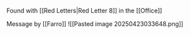 Found with [[Red Letters|Red Letter 8]] in the [[Office]]

Message by [[Farro]]
![[Pasted image 20250423033648.png]]